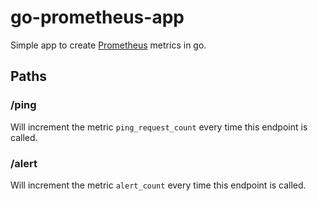 # go-prometheus-app

Simple app to create [Prometheus](https://prometheus.io) metrics in go.

## Paths

### /ping

Will increment the metric `ping_request_count` every time this endpoint is called.

### /alert

Will increment the metric `alert_count` every time this endpoint is called.
